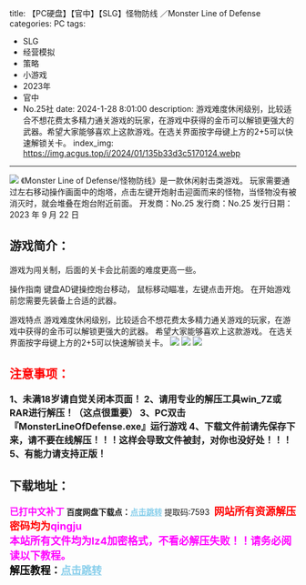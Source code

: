 title: 【PC硬盘】【官中】【SLG】怪物防线 ／Monster Line of Defense
categories: PC
tags:
- SLG
- 经营模拟
- 策略
- 小游戏
- 2023年
- 官中
- No.25社
date: 2024-1-28 8:01:00
description: 游戏难度休闲级别，比较适合不想花费太多精力通关游戏的玩家，在游戏中获得的金币可以解锁更强大的武器。希望大家能够喜欢上这款游戏。在选关界面按字母键上方的2+5可以快速解锁关卡。
index_img: https://img.acgus.top/i/2024/01/135b33d3c5170124.webp
---
![](https://img.acgus.top/i/2024/01/135b33d3c5170124.webp)
《Monster Line of Defense/怪物防线》是一款休闲射击类游戏。 玩家需要通过左右移动操作画面中的炮塔，点击左键开炮射击迎面而来的怪物，当怪物没有被消灭时，就会堆叠在炮台附近前面。
开发商：No.25
发行商：No.25
发行日期：2023 年 9 月 22 日

## 游戏简介：
游戏为闯关制，后面的关卡会比前面的难度更高一些。

操作指南
键盘AD键操控炮台移动，
鼠标移动瞄准，左键点击开炮。
在开始游戏前您需要先装备上合适的武器。

游戏特点
游戏难度休闲级别，比较适合不想花费太多精力通关游戏的玩家，在游戏中获得的金币可以解锁更强大的武器。
希望大家能够喜欢上这款游戏。
在选关界面按字母键上方的2+5可以快速解锁关卡。
![](https://img.acgus.top/i/2024/01/5134a08dda170126.webp)
![](https://img.acgus.top/i/2024/01/1833e259f6170128.webp)
![](https://img.acgus.top/i/2024/01/17c630bc13170138.webp)





## <font color=#FF0000 >注意事项：</font>
<font size=3><b>1、未满18岁请自觉关闭本页面！
2、请用专业的解压工具win_7Z或RAR进行解压！（这点很重要）
3、PC双击『MonsterLineOfDefense.exe』运行游戏
4、下载文件前请先保存下来，请不要在线解压！！！这样会导致文件被封，对你也没好处！！！
5、有能力请支持正版！</b></font>

## 下载地址：
<font color=#FF00FF size=3><b>已打中文补丁</b></font>
<b>百度网盘下载点：</b><a href="https://pan.baidu.com/s/1nVGJ_oQYKQHiGU8Z7n6XpA?pwd=7593" style="color: #87CEEB;"><b>点击跳转</b></a> 提取码:7593
<a style="padding: 0" href="https://post.qingju.org/AD/"><img style="max-width:100%" src="https://img.acgus.top/i/2024/07/478f689b8021d8d499ab43d21acf137a.gif" alt=""></a>
<b><font color=#FF0000 size=4>网站所有资源解压密码均为</b></font><b><font color=#FF00FF size=4>qingju</font><font color=#FF0000 ></font></b><br><b><font color=#FF00FF size=4>本站所有文件均为lz4加密格式，不看必解压失败！！请务必阅读以下教程。</b></font><br><b><font color=#000 size=4>解压教程：</b><a href="https://post.qingju.org/tutorial/000/" style="color: #87CEEB;"><b>点击跳转</b></a>